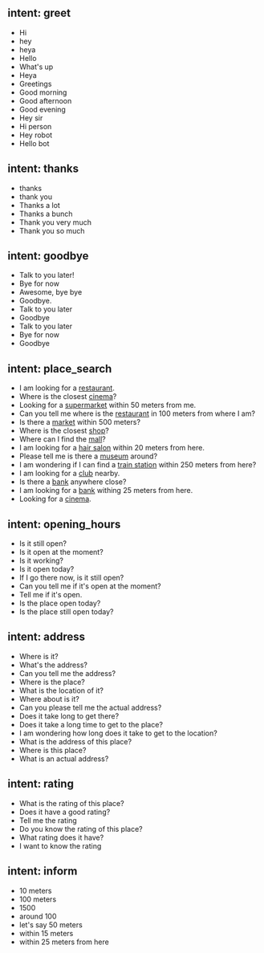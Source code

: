 ## intent: greet
- Hi
- hey
- heya
- Hello
- What's up
- Heya
- Greetings
- Good  morning
- Good afternoon
- Good evening
- Hey sir
- Hi person
- Hey robot
- Hello bot

 
## intent: thanks
- thanks
- thank you
- Thanks a lot
- Thanks a bunch
- Thank you very much
- Thank you so much


 
## intent: goodbye
- Talk to you later!
- Bye for now
- Awesome, bye bye
- Goodbye.
- Talk to you later
- Goodbye
- Talk to you later
- Bye for now
- Goodbye
 
 
## intent: place_search
- I am looking for a [restaurant](query).
- Where is the closest [cinema](query)?
- Looking for a [supermarket](query) within 50 meters from me.
- Can you tell me where is the [restaurant](query) in 100 meters from where I am?
- Is there a [market](query) within 500 meters?
- Where is the closest [shop](query)?
- Where can I find the [mall](query)?
- I am looking for a [hair salon](query) within 20 meters from here.
- Please tell me is there a [museum](query) around?
- I am wondering if I can find a [train station](query) within 250 meters from here?
- I am looking for a [club](query) nearby.
- Is there a [bank](query) anywhere close?
- I am looking for a [bank](query) withing 25 meters from here.
- Looking for a [cinema](query).

## intent: opening_hours
- Is it still open?
- Is it open at the moment?
- Is it working?
- Is it open today?
- If I go there now, is it still open?
- Can you tell me if it's open at the moment?
- Tell me if it's open.
- Is the place open today?
- Is the place still open today?

## intent: address
- Where is it?
- What's the address?
- Can you tell me the address?
- Where is the place?
- What is the location of it?
- Where about is it?
- Can you please tell me the actual address?
- Does it take long to get there?
- Does it take a long time to get to the place?
- I am wondering how long does it take to get to the location?
- What is the address of this place?
- Where is this place?
- What is an actual address?


## intent: rating
- What is the rating of this place?
- Does it have a good rating?
- Tell me the rating
- Do you know the rating of this place?
- What rating does it have?
- I want to know the rating 


## intent: inform
- 10 meters 
- 100 meters
- 1500
- around 100
- let's say 50 meters
- within 15 meters
- within 25 meters from here
